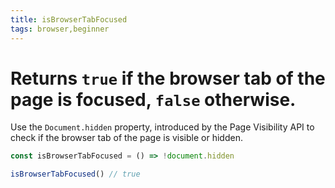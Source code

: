 ```yaml
---
title: isBrowserTabFocused
tags: browser,beginner
---
```


# Returns `true` if the browser tab of the page is focused, `false` otherwise.

Use the `Document.hidden` property, introduced by the Page Visibility API to check if the browser tab of the page is visible or hidden.

```js
const isBrowserTabFocused = () => !document.hidden
```

```js
isBrowserTabFocused() // true
```
